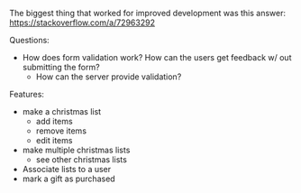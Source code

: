 The biggest thing that worked for improved development was this answer: https://stackoverflow.com/a/72963292

Questions:
* How does form validation work? How can the users get feedback w/ out submitting the form?
  * How can the server provide validation?



Features:
* make a christmas list
  * add items
  * remove items
  * edit items
* make multiple christmas lists
  * see other christmas lists
* Associate lists to a user
* mark a gift as purchased